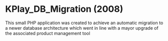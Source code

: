 KPlay_DB_Migration (2008)
==================

This small PHP application was created to achieve an automatic migration to a newer database architecture which went in line with a mayor upgrade of the associated product management tool
